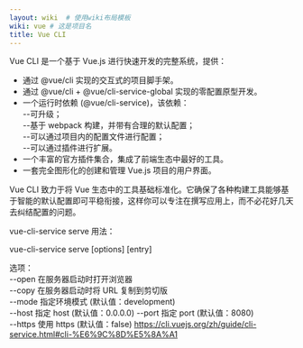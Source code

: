 ```yaml
---
layout: wiki  # 使用wiki布局模板
wiki: vue # 这是项目名
title: Vue CLI
---
```


Vue CLI 是一个基于 Vue.js 进行快速开发的完整系统，提供：  
- 通过 @vue/cli 实现的交互式的项目脚手架。 
- 通过 @vue/cli + @vue/cli-service-global 实现的零配置原型开发。 
- 一个运行时依赖 (@vue/cli-service)，该依赖：  
--可升级；  
--基于 webpack 构建，并带有合理的默认配置；  
--可以通过项目内的配置文件进行配置；  
--可以通过插件进行扩展。  
- 一个丰富的官方插件集合，集成了前端生态中最好的工具。 
- 一套完全图形化的创建和管理 Vue.js 项目的用户界面。 

Vue CLI 致力于将 Vue 生态中的工具基础标准化。它确保了各种构建工具能够基于智能的默认配置即可平稳衔接，这样你可以专注在撰写应用上，而不必花好几天去纠结配置的问题。
 
 vue-cli-service serve 用法：
 
 vue-cli-service serve \[options\] \[entry\] 
 
 选项：  
 --open 在服务器启动时打开浏览器  
 --copy 在服务器启动时将 URL 复制到剪切版  
 --mode 指定环境模式 (默认值：development)  
 --host 指定 host (默认值：0.0.0.0) --port 指定 port (默认值：8080)  
 --https 使用 https (默认值：false) https://cli.vuejs.org/zh/guide/cli-service.html#cli-%E6%9C%8D%E5%8A%A1